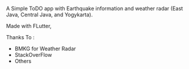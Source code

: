 A Simple ToDO app with Earthquake information and weather radar (East Java, Central Java, and Yogykarta).

Made with FLutter,

Thanks To : 
- BMKG for Weather Radar
- StackOverFlow
- Others
